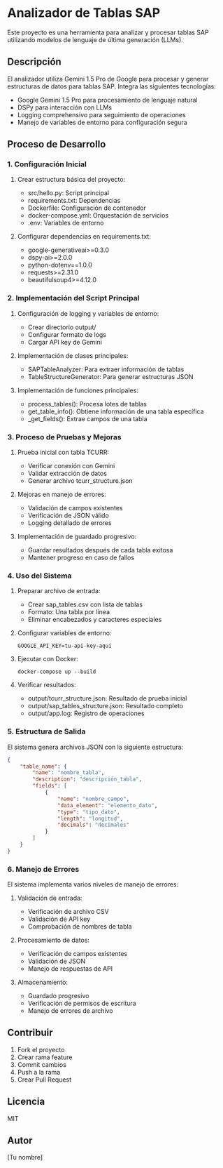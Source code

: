 # Analizador de Tablas SAP

Este proyecto es una herramienta para analizar y procesar tablas SAP utilizando modelos de lenguaje de última generación (LLMs).

## Descripción

El analizador utiliza Gemini 1.5 Pro de Google para procesar y generar estructuras de datos para tablas SAP. Integra las siguientes tecnologías:

- Google Gemini 1.5 Pro para procesamiento de lenguaje natural
- DSPy para interacción con LLMs
- Logging comprehensivo para seguimiento de operaciones
- Manejo de variables de entorno para configuración segura

## Proceso de Desarrollo

### 1. Configuración Inicial

1. Crear estructura básica del proyecto:
   - src/hello.py: Script principal
   - requirements.txt: Dependencias
   - Dockerfile: Configuración de contenedor
   - docker-compose.yml: Orquestación de servicios
   - .env: Variables de entorno

2. Configurar dependencias en requirements.txt:
   - google-generativeai>=0.3.0
   - dspy-ai>=2.0.0
   - python-dotenv==1.0.0
   - requests>=2.31.0
   - beautifulsoup4>=4.12.0

### 2. Implementación del Script Principal

1. Configuración de logging y variables de entorno:
   - Crear directorio output/
   - Configurar formato de logs
   - Cargar API key de Gemini

2. Implementación de clases principales:
   - SAPTableAnalyzer: Para extraer información de tablas
   - TableStructureGenerator: Para generar estructuras JSON

3. Implementación de funciones principales:
   - process_tables(): Procesa lotes de tablas
   - get_table_info(): Obtiene información de una tabla específica
   - _get_fields(): Extrae campos de una tabla

### 3. Proceso de Pruebas y Mejoras

1. Prueba inicial con tabla TCURR:
   - Verificar conexión con Gemini
   - Validar extracción de datos
   - Generar archivo tcurr_structure.json

2. Mejoras en manejo de errores:
   - Validación de campos existentes
   - Verificación de JSON válido
   - Logging detallado de errores

3. Implementación de guardado progresivo:
   - Guardar resultados después de cada tabla exitosa
   - Mantener progreso en caso de fallos

### 4. Uso del Sistema

1. Preparar archivo de entrada:
   - Crear sap_tables.csv con lista de tablas
   - Formato: Una tabla por línea
   - Eliminar encabezados y caracteres especiales

2. Configurar variables de entorno:
   ```
   GOOGLE_API_KEY=tu-api-key-aqui
   ```

3. Ejecutar con Docker:
   ```
   docker-compose up --build
   ```

4. Verificar resultados:
   - output/tcurr_structure.json: Resultado de prueba inicial
   - output/sap_tables_structure.json: Resultado completo
   - output/app.log: Registro de operaciones

### 5. Estructura de Salida

El sistema genera archivos JSON con la siguiente estructura:
```json
{
    "table_name": {
        "name": "nombre_tabla",
        "description": "descripción_tabla",
        "fields": [
            {
                "name": "nombre_campo",
                "data_element": "elemento_dato",
                "type": "tipo_dato",
                "length": "longitud",
                "decimals": "decimales"
            }
        ]
    }
}
```

### 6. Manejo de Errores

El sistema implementa varios niveles de manejo de errores:

1. Validación de entrada:
   - Verificación de archivo CSV
   - Validación de API key
   - Comprobación de nombres de tabla

2. Procesamiento de datos:
   - Verificación de campos existentes
   - Validación de JSON
   - Manejo de respuestas de API

3. Almacenamiento:
   - Guardado progresivo
   - Verificación de permisos de escritura
   - Manejo de errores de archivo

## Contribuir

1. Fork el proyecto
2. Crear rama feature
3. Commit cambios
4. Push a la rama
5. Crear Pull Request

## Licencia

MIT

## Autor

[Tu nombre]